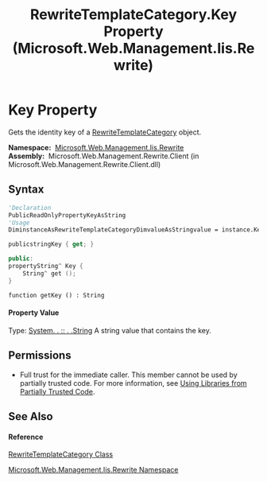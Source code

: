 ﻿---
title: RewriteTemplateCategory.Key Property  (Microsoft.Web.Management.Iis.Rewrite)
TOCTitle: Key Property
ms:assetid: P:Microsoft.Web.Management.Iis.Rewrite.RewriteTemplateCategory.Key
ms:mtpsurl: https://msdn.microsoft.com/en-us/library/microsoft.web.management.iis.rewrite.rewritetemplatecategory.key(v=VS.90)
ms:contentKeyID: 22049464
ms.date: 05/02/2012
mtps_version: v=VS.90
f1_keywords:
- Microsoft.Web.Management.Iis.Rewrite.RewriteTemplateCategory.Key
- Microsoft.Web.Management.Iis.Rewrite.RewriteTemplateCategory.get_Key
dev_langs:
- CSharp
- JScript
- VB
- c++
api_location:
- Microsoft.Web.Management.Rewrite.Client.dll
api_name:
- Microsoft.Web.Management.Iis.Rewrite.RewriteTemplateCategory.get_Key
- Microsoft.Web.Management.Iis.Rewrite.RewriteTemplateCategory.Key
api_type:
- Managed
topic_type:
- apiref
- kbSyntax
product_family_name: VS
ROBOTS: INDEX,FOLLOW
---

# Key Property

Gets the identity key of a [RewriteTemplateCategory](rewritetemplatecategory-class-microsoft-web-management-iis-rewrite.md) object.

**Namespace:**  [Microsoft.Web.Management.Iis.Rewrite](microsoft-web-management-iis-rewrite-namespace.md)  
**Assembly:**  Microsoft.Web.Management.Rewrite.Client (in Microsoft.Web.Management.Rewrite.Client.dll)

## Syntax

``` vb
'Declaration
PublicReadOnlyPropertyKeyAsString
'Usage
DiminstanceAsRewriteTemplateCategoryDimvalueAsStringvalue = instance.Key
```

``` csharp
publicstringKey { get; }
```

``` c++
public:
propertyString^ Key {
    String^ get ();
}
```

``` jscript
function getKey () : String
```

#### Property Value

Type: [System. . :: . .String](https://msdn.microsoft.com/en-us/library/s1wwdcbf\(v=vs.90\))  
A string value that contains the key.  

## Permissions

  - Full trust for the immediate caller. This member cannot be used by partially trusted code. For more information, see [Using Libraries from Partially Trusted Code](https://msdn.microsoft.com/en-us/library/8skskf63\(v=vs.90\)).

## See Also

#### Reference

[RewriteTemplateCategory Class](rewritetemplatecategory-class-microsoft-web-management-iis-rewrite.md)

[Microsoft.Web.Management.Iis.Rewrite Namespace](microsoft-web-management-iis-rewrite-namespace.md)

